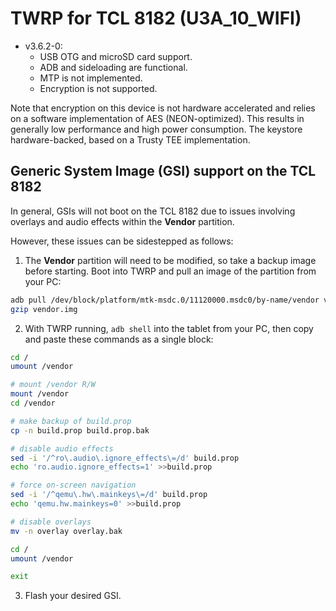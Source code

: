 # TWRP for TCL 8182 (U3A_10_WIFI)

- v3.6.2-0:
  - USB OTG and microSD card support.
  - ADB and sideloading are functional.
  - MTP is not implemented.
  - Encryption is not supported.

Note that encryption on this device is not hardware accelerated and relies on a software
implementation of AES (NEON-optimized). This results in generally low performance and high
power consumption. The keystore hardware-backed, based on a Trusty TEE implementation.

## Generic System Image (GSI) support on the TCL 8182

In general, GSIs will not boot on the TCL 8182 due to issues involving overlays and audio
effects within the **Vendor** partition.

However, these issues can be sidestepped as follows:

1. The **Vendor** partition will need to be modified, so take a backup image before starting.
   Boot into TWRP and pull an image of the partition from your PC:
```sh
adb pull /dev/block/platform/mtk-msdc.0/11120000.msdc0/by-name/vendor vendor.img
gzip vendor.img
```

2. With TWRP running, `adb shell` into the tablet from your PC, then copy and paste these
   commands as a single block:
```sh
cd /
umount /vendor

# mount /vendor R/W
mount /vendor
cd /vendor

# make backup of build.prop
cp -n build.prop build.prop.bak

# disable audio effects
sed -i '/^ro\.audio\.ignore_effects\=/d' build.prop
echo 'ro.audio.ignore_effects=1' >>build.prop

# force on-screen navigation
sed -i '/^qemu\.hw\.mainkeys\=/d' build.prop
echo 'qemu.hw.mainkeys=0' >>build.prop

# disable overlays
mv -n overlay overlay.bak

cd /
umount /vendor

exit
```

3. Flash your desired GSI.

